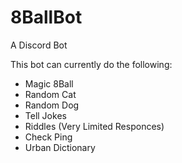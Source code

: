 # 8BallBot
A Discord Bot

This bot can currently do the following:
- Magic 8Ball
- Random Cat
- Random Dog
- Tell Jokes
- Riddles (Very Limited Responces)
- Check Ping
- Urban Dictionary